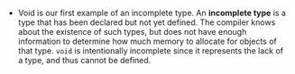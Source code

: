 - Void is our first example of an incomplete type. An **incomplete type** is a type that has been declared but not yet defined. The compiler knows about the existence of such types, but does not have enough information to determine how much memory to allocate for objects of that type. `void` is intentionally incomplete since it represents the lack of a type, and thus cannot be defined.